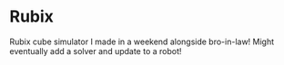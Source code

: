 # Rubix
Rubix cube simulator I made in a weekend alongside bro-in-law! Might eventually add a solver and update to a robot!
